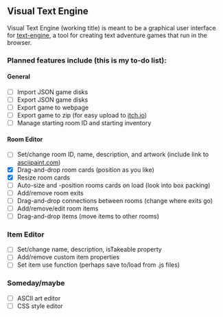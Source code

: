 ## Visual Text Engine

Visual Text Engine (working title) is meant to be a graphical user interface for [text-engine](https://www.github.com/okaybenji/text-engine), a tool for creating text adventure games that run in the browser.

### Planned features include (this is my to-do list):

#### General
- [ ] Import JSON game disks
- [ ] Export JSON game disks
- [ ] Export game to webpage
- [ ] Export game to zip (for easy upload to [itch.io](https://itch.io))
- [ ] Manage starting room ID and starting inventory

#### Room Editor
- [ ] Set/change room ID, name, description, and artwork (include link to [asciipaint.com](http://asciipaint.com))
- [X] Drag-and-drop room cards (position as you like)
- [X] Resize room cards
- [ ] Auto-size and -position rooms cards on load (look into box packing)
- [ ] Add/remove room exits
- [ ] Drag-and-drop connections between rooms (change where exits go)
- [ ] Add/remove/edit room items
- [ ] Drag-and-drop items (move items to other rooms)

### Item Editor
- [ ] Set/change name, description, isTakeable property
- [ ] Add/remove custom item properties
- [ ] Set item use function (perhaps save to/load from .js files)

### Someday/maybe
- [ ] ASCII art editor
- [ ] CSS style editor

